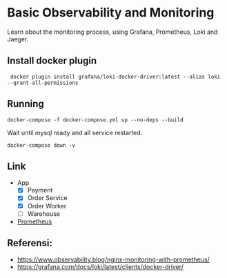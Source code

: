 # Basic Observability and Monitoring

Learn about the monitoring process, using Grafana, Prometheus, Loki and Jaeger.

## Install docker plugin

```
 docker plugin install grafana/loki-docker-driver:latest --alias loki --grant-all-permissions
```

## Running

```
docker-compose -f docker-compose.yml up --no-deps --build
```

Wait until mysql ready and all service restarted.

```
docker-compose down -v
```

## Link 
- App
    - [x] Payment
    - [x] Order Service
    - [x] Order Worker
    - [ ] Warehouse

- [Prometheus](http://localhost:9000/targets)

## Referensi:

- https://www.observability.blog/nginx-monitoring-with-prometheus/
- https://grafana.com/docs/loki/latest/clients/docker-driver/